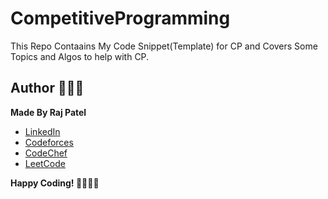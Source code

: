 # CompetitiveProgramming

This Repo Contaains My Code Snippet(Template) for CP and Covers Some Topics and Algos to help with CP.

## Author 🧑🏻‍💻
**Made By Raj Patel**
- [LinkedIn](https://www.linkedin.com/in/raj-patel7807/)
- [Codeforces](https://codeforces.com/profile/Raj_Patel_7807)
- [CodeChef](https://www.codechef.com/users/raj_patel_7807)
- [LeetCode](https://leetcode.com/u/Raj_Patel_7807/)

**Happy Coding! 🧑🏻‍💻✨**
